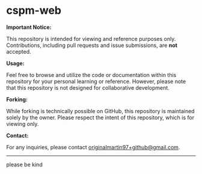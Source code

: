 # cspm-web

**Important Notice:**

This repository is intended for viewing and reference purposes only. Contributions, including pull requests and issue submissions, are **not** accepted.

**Usage:**

Feel free to browse and utilize the code or documentation within this repository for your personal learning or reference. However, please note that this repository is not designed for collaborative development.

**Forking:**

While forking is technically possible on GitHub, this repository is maintained solely by the owner. Please respect the intent of this repository, which is for viewing only.

**Contact:**

For any inquiries, please contact originalmartin97+github@gmail.com.

___
please be kind
